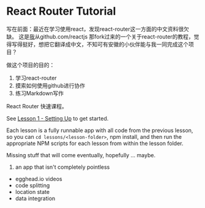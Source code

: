 React Router Tutorial
=====================

写在前面：最近在学习使用react，发现react-router这一方面的中文资料很欠缺。
这是[我](https://github.com/zhangqiangoffice/ "无名大强")从github.com/reactjs 那fork过来的一个关于react-router的教程，觉得写得挺好，想把它翻译成中文，不知可有安徽的小伙伴能与我一同完成这个项目？

做这个项目的目的：

1. 学习react-router
2. 摸索如何使用github进行协作
3. 练习Markdown写作

React Router 快速课程。

See [Lesson 1 - Setting Up](/lessons/01-setting-up/) to get started.

Each lesson is a fully runnable app with all code from the previous lesson, so you can `cd lessons/<lesson-folder>`, npm install,
and then run the appropriate NPM scripts for each lesson from within the lesson folder.

Missing stuff that will come eventually, hopefully ... maybe.

1. an app that isn't completely pointless
- egghead.io videos
- code splitting
- location state
- data integration
